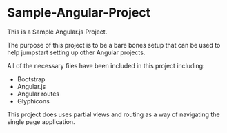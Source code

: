 # Sample-Angular-Project

This is a Sample Angular.js Project.

The purpose of this project is to be a bare bones setup that can be used to help jumpstart setting up other Angular projects.

All of the necessary files have been included in this project including:
  - Bootstrap
  - Angular.js
  - Angular routes
  - Glyphicons
  
This project does uses partial views and routing as a way of navigating the single page application.
